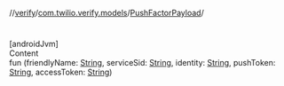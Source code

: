 //[verify](../../index.md)/[com.twilio.verify.models](../index.md)/[PushFactorPayload](index.md)/[<init>](-init-.md)



# <init>  
[androidJvm]  
Content  
fun [<init>](-init-.md)(friendlyName: [String](https://kotlinlang.org/api/latest/jvm/stdlib/kotlin/-string/index.html), serviceSid: [String](https://kotlinlang.org/api/latest/jvm/stdlib/kotlin/-string/index.html), identity: [String](https://kotlinlang.org/api/latest/jvm/stdlib/kotlin/-string/index.html), pushToken: [String](https://kotlinlang.org/api/latest/jvm/stdlib/kotlin/-string/index.html), accessToken: [String](https://kotlinlang.org/api/latest/jvm/stdlib/kotlin/-string/index.html))  



